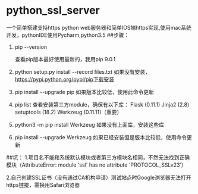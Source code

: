 # python_ssl_server
一个简单搭建支持https  python web服务器和简单IOS端https实现,使用mac系统开发，pythonIDE使用Pycharm,python3.5
##步骤：
1. pip --version  

   查看pip版本最好使用最新的，我用pip 9.0.1
2. python setup.py install --record files.txt
   如果没有安装，https://pypi.python.org/pypi/pip下载安装
3. pip install --upgrade pip
   如果版本比较低，使用此命令更新
4. pip list
   查看安装第三方module，确保有以下库：
   Flask (0.11.1)
   Jinja2 (2.8)
   setuptools (18.2)
   Werkzeug (0.11.11)（重要）
5. python3 -m pip install Werkzeug
  如果没有上面库，安装这些库
6. pip install --upgrade Werkzeug
  如果已经安装但是版本比较低，使用命令更新

##坑：
1.项目名不能和系统默认模块或者第三方模块名相同，不然无法找到正确模块（AttributeError: module 'ssl' has no attribute 'PROTOCOL_SSLv23’）

2.自己创建SSL证书（没有通过CA机构申请）测试站点时Google浏览器无法打开https链接，需换用Safari浏览器

